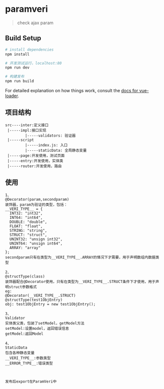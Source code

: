 # paramveri

> check ajax param

## Build Setup

``` bash
# install dependencies
npm install

# 开发测试运行，localhost:80
npm run dev

# 构建发布
npm run build
```

For detailed explanation on how things work, consult the [docs for vue-loader](http://vuejs.github.io/vue-loader).


## 项目结构
```
src----inter:定义接口
 |-----impl:接口实现
         |-----validators: 验证器
 |-----script
         |-----index.js: 入口
         |-----staticData: 全局静态变量
 |-----page:开发使用，测试页面
 |-----entry:开发使用，实体类
 |-----router:开发使用，路由
```

## 使用
```
1、
@Decorator(param,secondparam)
装饰器，param为验证的类型，包括：
__VERI_TYPE__ = {
  INT32: "int32",
  INT64: "int64",
  DOUBLE: "double",
  FLOAT: "float",
  STRING: "string",
  STRUCT: "struct",
  UNINT32: "unsign int32",
  UNINT64: "unsign int64",
  ARRAY: "array"
};
secondparam只有在类型为__VERI_TYPE__.ARRAY的情况下才需要，用于声明数组内数据类型

2、
@structType(class)
装饰器配合@Decorator使用，只有在类型为__VERI_TYPE__.STRUCT条件下才使用，用于声明struct参数格式
eg:
@Decorator(__VERI_TYPE__.STRUCT)
@structType(test1ObjEntry)
obj: test1ObjEntry = new test1ObjEntry();

3、
Validator
实体类父类，包装了setModel，getModel方法
setModel:设置model，返回错误信息
getModel:返回Model

4、
StaticData
包含各种静态变量
__VERI_TYPE__:参数类型
__ERROR_TYPE__:错误类型



发布后export在ParamVeri中

```
